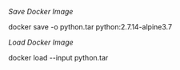 *Save Docker Image*

docker save -o python.tar python:2.7.14-alpine3.7


*Load Docker Image*

docker load --input python.tar 
